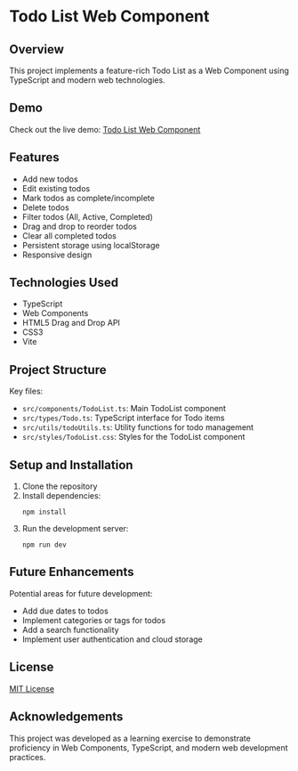 # Todo List Web Component

## Overview

This project implements a feature-rich Todo List as a Web Component using TypeScript and modern web technologies.

## Demo

Check out the live demo: [Todo List Web Component](https://leon-tech-dev.github.io/todo-list-web-component/)

## Features

- Add new todos
- Edit existing todos
- Mark todos as complete/incomplete
- Delete todos
- Filter todos (All, Active, Completed)
- Drag and drop to reorder todos
- Clear all completed todos
- Persistent storage using localStorage
- Responsive design

## Technologies Used

- TypeScript
- Web Components
- HTML5 Drag and Drop API
- CSS3
- Vite

## Project Structure

Key files:

- `src/components/TodoList.ts`: Main TodoList component
- `src/types/Todo.ts`: TypeScript interface for Todo items
- `src/utils/todoUtils.ts`: Utility functions for todo management
- `src/styles/TodoList.css`: Styles for the TodoList component

## Setup and Installation

1. Clone the repository
2. Install dependencies:
   ```
   npm install
   ```
3. Run the development server:
   ```
   npm run dev
   ```

## Future Enhancements

Potential areas for future development:

- Add due dates to todos
- Implement categories or tags for todos
- Add a search functionality
- Implement user authentication and cloud storage

## License

[MIT License](LICENSE)

## Acknowledgements

This project was developed as a learning exercise to demonstrate proficiency in Web Components, TypeScript, and modern web development practices.

